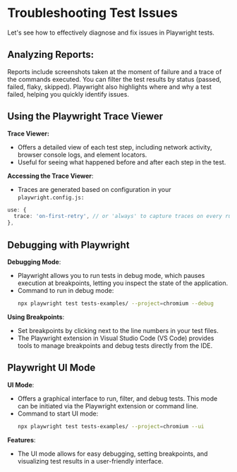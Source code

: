 # Troubleshooting Test Issues

Let's see how to effectively diagnose and fix issues in Playwright tests.

## Analyzing Reports:

Reports include screenshots taken at the moment of failure and a trace of the commands executed.
You can filter the test results by status (passed, failed, flaky, skipped).
Playwright also highlights where and why a test failed, helping you quickly identify issues.

## Using the Playwright Trace Viewer
**Trace Viewer:**

- Offers a detailed view of each test step, including network activity, browser console logs, and element locators.
- Useful for seeing what happened before and after each step in the test.

**Accessing the Trace Viewer**:

- Traces are generated based on configuration in your `playwright.config.js:`

```typeScript
use: {
  trace: 'on-first-retry', // or 'always' to capture traces on every run
},
```

## **Debugging with Playwright**
**Debugging Mode**:
  - Playwright allows you to run tests in debug mode, which pauses execution at breakpoints, letting you inspect the state of the application.
  - Command to run in debug mode:
    ```bash
    npx playwright test tests-examples/ --project=chromium --debug
    ```

**Using Breakpoints**:
  - Set breakpoints by clicking next to the line numbers in your test files.
  - The Playwright extension in Visual Studio Code (VS Code) provides tools to manage breakpoints and debug tests directly from the IDE.

## **Playwright UI Mode**
**UI Mode**:
  - Offers a graphical interface to run, filter, and debug tests. This mode can be initiated via the Playwright extension or command line.
  - Command to start UI mode:
    ```bash
    npx playwright test tests-examples/ --project=chromium --ui
    ```

**Features**:
  - The UI mode allows for easy debugging, setting breakpoints, and visualizing test results in a user-friendly interface.


